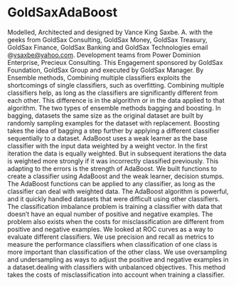 GoldSaxAdaBoost
===============

Modelled, Architected and designed by Vance King Saxbe. A. with the geeks from GoldSax Consulting, GoldSax Money, GoldSax Treasury, GoldSax Finance, GoldSax Banking and GoldSax Technologies email @vsaxbe@yahoo.com. Development teams from Power Dominion Enterprise, Precieux Consulting. This Engagement sponsored by GoldSax Foundation, GoldSax Group and executed by GoldSax Manager. By Ensemble methods, Combining multiple classifiers exploits the shortcomings of single classifiers, such as overfitting. Combining multiple classifiers help, as long as the classifiers are significantly different from each other. This difference is in the algorithm or in the data applied to that algorithm. The two types of ensemble methods bagging and boosting. In bagging, datasets the same size as the original dataset are built by randomly sampling examples for the dataset with replacement. Boosting takes the idea of bagging a step further by applying a different classifier sequentially to a dataset. AdaBoost uses a weak learner as the base classifier with the input data weighted by a weight vector. In the first iteration the data is equally weighted. But in subsequent iterations the data is weighted more strongly if it was incorrectly classified previously. This adapting to the errors is the strength of AdaBoost. We built functions to create a classifier using AdaBoost and the weak learner, decision stumps. The AdaBoost functions can be applied to any classifier, as long as the classifier can deal with weighted data. The AdaBoost algorithm is powerful, and it quickly handled datasets that were difficult using other classifiers. The classification imbalance problem is training a classifier with data that doesn’t have an equal number of positive and negative examples. The problem also exists when the costs for misclassification are different from positive and negative examples. We looked at ROC curves as a way to evaluate different classifiers. We use precision and recall as metrics to measure the performance classifiers when classification of one class is more important than classification of the other class. We use oversampling and undersampling as ways to adjust the positive and negative examples in a dataset.dealing with classifiers with unbalanced objectives. This method takes the costs of misclassification into account when training a classifier. 
